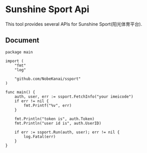 # Sunshine Sport Api

This tool provides several APIs for Sunshine Sport(阳光体育平台).

## Document

```golang
package main

import (
	"fmt"
	"log"

	"github.com/NobeKanai/ssport"
)

func main() {
	auth, user, err := ssport.FetchInfo("your imeicode")
	if err != nil {
		fmt.Printf("%v", err)
	}

	fmt.Println("token is", auth.Token)
	fmt.Println("user id is", auth.UserID)

	if err := ssport.Run(auth, user); err != nil {
		log.Fatal(err)
	}
}
```
